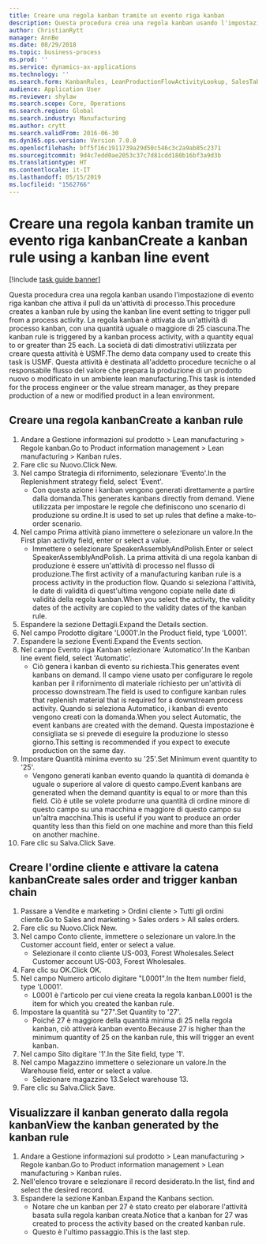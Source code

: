 ```yaml
---
title: Creare una regola kanban tramite un evento riga kanban
description: Questa procedura crea una regola kanban usando l'impostazione di evento riga kanban che attiva il pull da un'attività di processo.
author: ChristianRytt
manager: AnnBe
ms.date: 08/29/2018
ms.topic: business-process
ms.prod: ''
ms.service: dynamics-ax-applications
ms.technology: ''
ms.search.form: KanbanRules, LeanProductionFlowActivityLookup, SalesTableListPage, SalesCreateOrder, SalesTable
audience: Application User
ms.reviewer: shylaw
ms.search.scope: Core, Operations
ms.search.region: Global
ms.search.industry: Manufacturing
ms.author: crytt
ms.search.validFrom: 2016-06-30
ms.dyn365.ops.version: Version 7.0.0
ms.openlocfilehash: bff5f16c1911739a29d50c546c3c2a9ab85c2371
ms.sourcegitcommit: 9d4c7edd0ae2053c37c7d81cdd180b16bf3a9d3b
ms.translationtype: HT
ms.contentlocale: it-IT
ms.lasthandoff: 05/15/2019
ms.locfileid: "1562766"
---
```

# <a name="create-a-kanban-rule-using-a-kanban-line-event"></a><span data-ttu-id="5adda-103">Creare una regola kanban tramite un evento riga kanban</span><span class="sxs-lookup"><span data-stu-id="5adda-103">Create a kanban rule using a kanban line event</span></span>

[!include [task guide banner](../../includes/task-guide-banner.md)]

<span data-ttu-id="5adda-104">Questa procedura crea una regola kanban usando l'impostazione di evento riga kanban che attiva il pull da un'attività di processo.</span><span class="sxs-lookup"><span data-stu-id="5adda-104">This procedure creates a kanban rule by using the kanban line event setting to trigger pull from a process activity.</span></span> <span data-ttu-id="5adda-105">La regola kanban è attivata da un'attività di processo kanban, con una quantità uguale o maggiore di 25 ciascuna.</span><span class="sxs-lookup"><span data-stu-id="5adda-105">The kanban rule is triggered by a kanban process activity, with a quantity equal to or greater than 25 each.</span></span> <span data-ttu-id="5adda-106">La società di dati dimostrativi utilizzata per creare questa attività è USMF.</span><span class="sxs-lookup"><span data-stu-id="5adda-106">The demo data company used to create this task is USMF.</span></span> <span data-ttu-id="5adda-107">Questa attività è destinata all'addetto procedure tecniche o al responsabile flusso del valore che prepara la produzione di un prodotto nuovo o modificato in un ambiente lean manufacturing.</span><span class="sxs-lookup"><span data-stu-id="5adda-107">This task is intended for the process engineer or the value stream manager, as they prepare production of a new or modified product in a lean environment.</span></span>


## <a name="create-a-kanban-rule"></a><span data-ttu-id="5adda-108">Creare una regola kanban</span><span class="sxs-lookup"><span data-stu-id="5adda-108">Create a kanban rule</span></span>
1. <span data-ttu-id="5adda-109">Andare a Gestione informazioni sul prodotto > Lean manufacturing > Regole kanban.</span><span class="sxs-lookup"><span data-stu-id="5adda-109">Go to Product information management > Lean manufacturing > Kanban rules.</span></span>
2. <span data-ttu-id="5adda-110">Fare clic su Nuovo.</span><span class="sxs-lookup"><span data-stu-id="5adda-110">Click New.</span></span>
3. <span data-ttu-id="5adda-111">Nel campo Strategia di rifornimento, selezionare 'Evento'.</span><span class="sxs-lookup"><span data-stu-id="5adda-111">In the Replenishment strategy field, select 'Event'.</span></span>
    * <span data-ttu-id="5adda-112">Con questa azione i kanban vengono generati direttamente a partire dalla domanda.</span><span class="sxs-lookup"><span data-stu-id="5adda-112">This generates kanbans directly from demand.</span></span> <span data-ttu-id="5adda-113">Viene utilizzata per impostare le regole che definiscono uno scenario di produzione su ordine.</span><span class="sxs-lookup"><span data-stu-id="5adda-113">It is used to set up rules that define a make-to-order scenario.</span></span>  
4. <span data-ttu-id="5adda-114">Nel campo Prima attività piano immettere o selezionare un valore.</span><span class="sxs-lookup"><span data-stu-id="5adda-114">In the First plan activity field, enter or select a value.</span></span>
    * <span data-ttu-id="5adda-115">Immettere o selezionare SpeakerAssemblyAndPolish.</span><span class="sxs-lookup"><span data-stu-id="5adda-115">Enter or select SpeakerAssemblyAndPolish.</span></span> <span data-ttu-id="5adda-116">La prima attività di una regola kanban di produzione è essere un'attività di processo nel flusso di produzione.</span><span class="sxs-lookup"><span data-stu-id="5adda-116">The first activity of a manufacturing kanban rule is a process activity in the production flow.</span></span> <span data-ttu-id="5adda-117">Quando si seleziona l'attività, le date di validità di quest'ultima vengono copiate nelle date di validità della regola kanban.</span><span class="sxs-lookup"><span data-stu-id="5adda-117">When you select the activity, the validity dates of the activity are copied to the validity dates of the kanban rule.</span></span>  
5. <span data-ttu-id="5adda-118">Espandere la sezione Dettagli.</span><span class="sxs-lookup"><span data-stu-id="5adda-118">Expand the Details section.</span></span>
6. <span data-ttu-id="5adda-119">Nel campo Prodotto digitare 'L0001'.</span><span class="sxs-lookup"><span data-stu-id="5adda-119">In the Product field, type 'L0001'.</span></span>
7. <span data-ttu-id="5adda-120">Espandere la sezione Eventi.</span><span class="sxs-lookup"><span data-stu-id="5adda-120">Expand the Events section.</span></span>
8. <span data-ttu-id="5adda-121">Nel campo Evento riga Kanban selezionare 'Automatico'.</span><span class="sxs-lookup"><span data-stu-id="5adda-121">In the Kanban line event field, select 'Automatic'.</span></span>
    * <span data-ttu-id="5adda-122">Ciò genera i kanban di evento su richiesta.</span><span class="sxs-lookup"><span data-stu-id="5adda-122">This generates event kanbans on demand.</span></span>  <span data-ttu-id="5adda-123">Il campo viene usato per configurare le regole kanban per il rifornimento di materiale richiesto per un'attività di processo downstream.</span><span class="sxs-lookup"><span data-stu-id="5adda-123">The field is used to configure kanban rules that replenish material that is required for a downstream process activity.</span></span> <span data-ttu-id="5adda-124">Quando si seleziona Automatico, i kanban di evento vengono creati con la domanda.</span><span class="sxs-lookup"><span data-stu-id="5adda-124">When you select Automatic, the event kanbans are created with the demand.</span></span> <span data-ttu-id="5adda-125">Questa impostazione è consigliata se si prevede di eseguire la produzione lo stesso giorno.</span><span class="sxs-lookup"><span data-stu-id="5adda-125">This setting is recommended if you expect to execute production on the same day.</span></span>  
9. <span data-ttu-id="5adda-126">Impostare Quantità minima evento su '25'.</span><span class="sxs-lookup"><span data-stu-id="5adda-126">Set Minimum event quantity to '25'.</span></span>
    * <span data-ttu-id="5adda-127">Vengono generati kanban evento quando la quantità di domanda è uguale o superiore al valore di questo campo.</span><span class="sxs-lookup"><span data-stu-id="5adda-127">Event kanbans are generated when the demand quantity is equal to or more than this field.</span></span> <span data-ttu-id="5adda-128">Ciò è utile se volete produrre una quantità di ordine minore di questo campo su una macchina e maggiore di questo campo su un'altra macchina.</span><span class="sxs-lookup"><span data-stu-id="5adda-128">This is useful if you want to produce an order quantity less than this field on one machine and more than this field on another machine.</span></span>  
10. <span data-ttu-id="5adda-129">Fare clic su Salva.</span><span class="sxs-lookup"><span data-stu-id="5adda-129">Click Save.</span></span>

## <a name="create-sales-order-and-trigger-kanban-chain"></a><span data-ttu-id="5adda-130">Creare l'ordine cliente e attivare la catena kanban</span><span class="sxs-lookup"><span data-stu-id="5adda-130">Create sales order and trigger kanban chain</span></span>
1. <span data-ttu-id="5adda-131">Passare a Vendite e marketing > Ordini cliente > Tutti gli ordini cliente.</span><span class="sxs-lookup"><span data-stu-id="5adda-131">Go to Sales and marketing > Sales orders > All sales orders.</span></span>
2. <span data-ttu-id="5adda-132">Fare clic su Nuovo.</span><span class="sxs-lookup"><span data-stu-id="5adda-132">Click New.</span></span>
3. <span data-ttu-id="5adda-133">Nel campo Conto cliente, immettere o selezionare un valore.</span><span class="sxs-lookup"><span data-stu-id="5adda-133">In the Customer account field, enter or select a value.</span></span>
    * <span data-ttu-id="5adda-134">Selezionare il conto cliente US-003, Forest Wholesales.</span><span class="sxs-lookup"><span data-stu-id="5adda-134">Select Customer account US-003, Forest Wholesales.</span></span>  
4. <span data-ttu-id="5adda-135">Fare clic su OK.</span><span class="sxs-lookup"><span data-stu-id="5adda-135">Click OK.</span></span>
5. <span data-ttu-id="5adda-136">Nel campo Numero articolo digitare "L0001".</span><span class="sxs-lookup"><span data-stu-id="5adda-136">In the Item number field, type 'L0001'.</span></span>
    * <span data-ttu-id="5adda-137">L0001 è l'articolo per cui viene creata la regola kanban.</span><span class="sxs-lookup"><span data-stu-id="5adda-137">L0001 is the item for which you created the kanban rule.</span></span>  
6. <span data-ttu-id="5adda-138">Impostare la quantità su "27".</span><span class="sxs-lookup"><span data-stu-id="5adda-138">Set Quantity to '27'.</span></span>
    * <span data-ttu-id="5adda-139">Poiché 27 è maggiore della quantità minima di 25 nella regola kanban, ciò attiverà kanban evento.</span><span class="sxs-lookup"><span data-stu-id="5adda-139">Because 27 is higher than the minimum quantity of 25 on the kanban rule, this will trigger an event kanban.</span></span>  
7. <span data-ttu-id="5adda-140">Nel campo Sito digitare '1'.</span><span class="sxs-lookup"><span data-stu-id="5adda-140">In the Site field, type '1'.</span></span>
8. <span data-ttu-id="5adda-141">Nel campo Magazzino immettere o selezionare un valore.</span><span class="sxs-lookup"><span data-stu-id="5adda-141">In the Warehouse field, enter or select a value.</span></span>
    * <span data-ttu-id="5adda-142">Selezionare magazzino 13.</span><span class="sxs-lookup"><span data-stu-id="5adda-142">Select warehouse 13.</span></span>  
9. <span data-ttu-id="5adda-143">Fare clic su Salva.</span><span class="sxs-lookup"><span data-stu-id="5adda-143">Click Save.</span></span>

## <a name="view-the-kanban-generated-by-the-kanban-rule"></a><span data-ttu-id="5adda-144">Visualizzare il kanban generato dalla regola kanban</span><span class="sxs-lookup"><span data-stu-id="5adda-144">View the kanban generated by the kanban rule</span></span>
1. <span data-ttu-id="5adda-145">Andare a Gestione informazioni sul prodotto > Lean manufacturing > Regole kanban.</span><span class="sxs-lookup"><span data-stu-id="5adda-145">Go to Product information management > Lean manufacturing > Kanban rules.</span></span>
2. <span data-ttu-id="5adda-146">Nell'elenco trovare e selezionare il record desiderato.</span><span class="sxs-lookup"><span data-stu-id="5adda-146">In the list, find and select the desired record.</span></span>
3. <span data-ttu-id="5adda-147">Espandere la sezione Kanban.</span><span class="sxs-lookup"><span data-stu-id="5adda-147">Expand the Kanbans section.</span></span>
    * <span data-ttu-id="5adda-148">Notare che un kanban per 27 è stato creato per elaborare l'attività basata sulla regola kanban creata.</span><span class="sxs-lookup"><span data-stu-id="5adda-148">Notice that a kanban for 27 was created to process the  activity based on the created kanban rule.</span></span>  
    * <span data-ttu-id="5adda-149">Questo è l'ultimo passaggio.</span><span class="sxs-lookup"><span data-stu-id="5adda-149">This is the last step.</span></span>  


